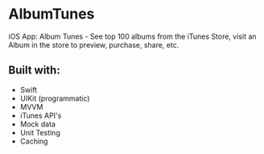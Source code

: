 # AlbumTunes
iOS App: Album Tunes - See top 100 albums from the iTunes Store, visit an Album in the store to preview, purchase, share, etc.

## Built with:
* Swift
* UIKit (programmatic)
* MVVM
* iTunes API's
* Mock data
* Unit Testing
* Caching
